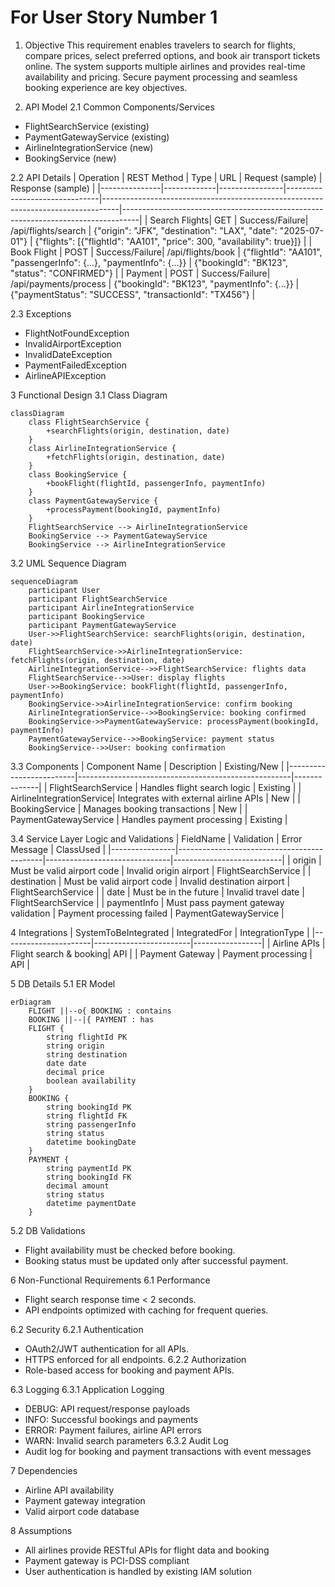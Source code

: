 # For User Story Number 1

1. Objective
This requirement enables travelers to search for flights, compare prices, select preferred options, and book air transport tickets online. The system supports multiple airlines and provides real-time availability and pricing. Secure payment processing and seamless booking experience are key objectives.

2. API Model
2.1 Common Components/Services
- FlightSearchService (existing)
- PaymentGatewayService (existing)
- AirlineIntegrationService (new)
- BookingService (new)

2.2 API Details
| Operation      | REST Method | Type           | URL                           | Request (sample)                                                                 | Response (sample)                                                               |
|---------------|-------------|----------------|-------------------------------|----------------------------------------------------------------------------------|----------------------------------------------------------------------------------|
| Search Flights| GET         | Success/Failure| /api/flights/search           | {"origin": "JFK", "destination": "LAX", "date": "2025-07-01"}             | {"flights": [{"flightId": "AA101", "price": 300, "availability": true}]}   |
| Book Flight   | POST        | Success/Failure| /api/flights/book             | {"flightId": "AA101", "passengerInfo": {...}, "paymentInfo": {...}}          | {"bookingId": "BK123", "status": "CONFIRMED"}                                |
| Payment       | POST        | Success/Failure| /api/payments/process         | {"bookingId": "BK123", "paymentInfo": {...}}                                  | {"paymentStatus": "SUCCESS", "transactionId": "TX456"}                      |

2.3 Exceptions
- FlightNotFoundException
- InvalidAirportException
- InvalidDateException
- PaymentFailedException
- AirlineAPIException

3 Functional Design
3.1 Class Diagram
```mermaid
classDiagram
    class FlightSearchService {
        +searchFlights(origin, destination, date)
    }
    class AirlineIntegrationService {
        +fetchFlights(origin, destination, date)
    }
    class BookingService {
        +bookFlight(flightId, passengerInfo, paymentInfo)
    }
    class PaymentGatewayService {
        +processPayment(bookingId, paymentInfo)
    }
    FlightSearchService --> AirlineIntegrationService
    BookingService --> PaymentGatewayService
    BookingService --> AirlineIntegrationService
```

3.2 UML Sequence Diagram
```mermaid
sequenceDiagram
    participant User
    participant FlightSearchService
    participant AirlineIntegrationService
    participant BookingService
    participant PaymentGatewayService
    User->>FlightSearchService: searchFlights(origin, destination, date)
    FlightSearchService->>AirlineIntegrationService: fetchFlights(origin, destination, date)
    AirlineIntegrationService-->>FlightSearchService: flights data
    FlightSearchService-->>User: display flights
    User->>BookingService: bookFlight(flightId, passengerInfo, paymentInfo)
    BookingService->>AirlineIntegrationService: confirm booking
    AirlineIntegrationService-->>BookingService: booking confirmed
    BookingService->>PaymentGatewayService: processPayment(bookingId, paymentInfo)
    PaymentGatewayService-->>BookingService: payment status
    BookingService-->>User: booking confirmation
```

3.3 Components
| Component Name           | Description                                         | Existing/New |
|-------------------------|-----------------------------------------------------|--------------|
| FlightSearchService     | Handles flight search logic                         | Existing     |
| AirlineIntegrationService| Integrates with external airline APIs               | New          |
| BookingService          | Manages booking transactions                        | New          |
| PaymentGatewayService   | Handles payment processing                          | Existing     |

3.4 Service Layer Logic and Validations
| FieldName      | Validation                                 | Error Message                 | ClassUsed                 |
|----------------|--------------------------------------------|-------------------------------|---------------------------|
| origin         | Must be valid airport code                  | Invalid origin airport        | FlightSearchService       |
| destination    | Must be valid airport code                  | Invalid destination airport   | FlightSearchService       |
| date           | Must be in the future                       | Invalid travel date           | FlightSearchService       |
| paymentInfo    | Must pass payment gateway validation        | Payment processing failed     | PaymentGatewayService     |

4 Integrations
| SystemToBeIntegrated | IntegratedFor           | IntegrationType |
|----------------------|------------------------|-----------------|
| Airline APIs         | Flight search & booking| API             |
| Payment Gateway      | Payment processing     | API             |

5 DB Details
5.1 ER Model
```mermaid
erDiagram
    FLIGHT ||--o{ BOOKING : contains
    BOOKING ||--|{ PAYMENT : has
    FLIGHT {
        string flightId PK
        string origin
        string destination
        date date
        decimal price
        boolean availability
    }
    BOOKING {
        string bookingId PK
        string flightId FK
        string passengerInfo
        string status
        datetime bookingDate
    }
    PAYMENT {
        string paymentId PK
        string bookingId FK
        decimal amount
        string status
        datetime paymentDate
    }
```

5.2 DB Validations
- Flight availability must be checked before booking.
- Booking status must be updated only after successful payment.

6 Non-Functional Requirements
6.1 Performance
- Flight search response time < 2 seconds.
- API endpoints optimized with caching for frequent queries.

6.2 Security
6.2.1 Authentication
- OAuth2/JWT authentication for all APIs.
- HTTPS enforced for all endpoints.
6.2.2 Authorization
- Role-based access for booking and payment APIs.

6.3 Logging
6.3.1 Application Logging
- DEBUG: API request/response payloads
- INFO: Successful bookings and payments
- ERROR: Payment failures, airline API errors
- WARN: Invalid search parameters
6.3.2 Audit Log
- Audit log for booking and payment transactions with event messages

7 Dependencies
- Airline API availability
- Payment gateway integration
- Valid airport code database

8 Assumptions
- All airlines provide RESTful APIs for flight data and booking
- Payment gateway is PCI-DSS compliant
- User authentication is handled by existing IAM solution
